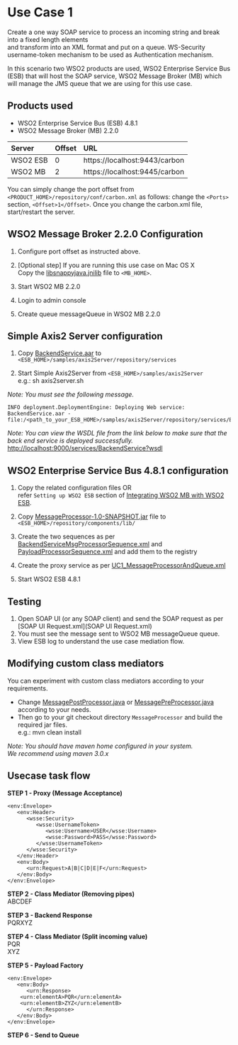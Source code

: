 Use Case 1
==========

Create a one way SOAP service to process an incoming string and break into a fixed length elements  
and transform into an XML format and put on a queue. WS-Security username-token mechanism to be used
as Authentication mechanism.

In this scenario two WSO2 products are used, WSO2 Enterprise Service Bus (ESB) that will host the SOAP service, WSO2 Message Broker (MB) which will manage the JMS queue that we are using for this use case.

Products used
-------------
* WSO2 Enterprise Service Bus (ESB) 4.8.1   
* WSO2 Message Broker (MB) 2.2.0  

| Server | Offset | URL |
|:-------|:-------|:-------|
| WSO2 ESB | 0 | https://localhost:9443/carbon |
| WSO2 MB | 2 | https://localhost:9445/carbon |

You can simply change the port offset from ```<PRODUCT_HOME>/repository/conf/carbon.xml``` as follows: change the ```<Ports>``` section, ```<Offset>1</Offset>```. Once you change the carbon.xml file, start/restart the server.

WSO2 Message Broker 2.2.0 Configuration
---------------------------------------

1. Configure port offset as instructed above.

2. [Optional step]
If you are running this use case on Mac OS X  
Copy the [libsnappyjava.jnilib](snappy-1.1.1-Mac-x86_64/libsnappyjava.jnilib) file to ```<MB_HOME>```.

3. Start WSO2 MB 2.2.0

4. Login to admin console

5. Create queue messageQueue in WSO2 MB 2.2.0

Simple Axis2 Server configuration
---------------------------------

1. Copy [BackendService.aar](Axis2Service/BackendService.aar) to ```<ESB_HOME>/samples/axis2Server/repository/services```   

2. Start Simple Axis2Server from ```<ESB_HOME>/samples/axis2Server```  
e.g.: sh axis2server.sh

*Note: You must see the following message.*  
```
INFO deployment.DeploymentEngine: Deploying Web service: BackendService.aar - file:/<path_to_your_ESB_HOME>/samples/axis2Server/repository/services/BackendService.aar
```

*Note: You can view the WSDL file from the link below to make sure that the back end service is deployed successfully.*
[http://localhost:9000/services/BackendService?wsdl](http://localhost:9000/services/BackendService?wsdl)

WSO2 Enterprise Service Bus 4.8.1 configuration
-----------------------------------------------

1. Copy the related configuration files OR  
refer ```Setting up WSO2 ESB``` section of [Integrating WSO2 MB with WSO2 ESB](https://docs.wso2.com/display/MB220/Integrating+WSO2+ESB).

2. Copy [MessageProcessor-1.0-SNAPSHOT.jar](MessageProcessor/target/MessageProcessor-1.0-SNAPSHOT.jar) file to ```<ESB_HOME>/repository/components/lib/``` 

2. Create the two sequences as per [BackendServiceMsgProcessorSequence.xml](ESB481/repository/registry-sequences/BackendServiceMsgProcessorSequence.xml) and [PayloadProcessorSequence.xml](ESB481/repository/registry-sequences/PayloadProcessorSequence.xml) and add them to the registry  

3. Create the proxy service as per [UC1_MessageProcessorAndQueue.xml](ESB481/repository/deployment/server/synapse-configs/default/proxy-services/OrganizationalInfoAPI.xml)

4. Start WSO2 ESB 4.8.1

Testing 
-------

1. Open SOAP UI (or any SOAP client) and send the SOAP request as per [SOAP UI Request.xml](SOAP UI Request.xml)
2. You must see the message sent to WSO2 MB messageQueue queue.
3. View ESB log to understand the use case mediation flow.

Modifying custom class mediators
--------------------------------

You can experiment with custom class mediators according to your requirements.    
* Change [MessagePostProcessor.java](MessageProcessor/src/main/java/org/wso2/sample/mediator/MessagePostProcessor.java) or [MessagePreProcessor.java](MessageProcessor/src/main/java/org/wso2/sample/mediator/MessagePreProcessor.java) according to your needs.
* Then go to your git checkout directory ```MessageProcessor``` and build the required jar files.  
e.g.: mvn clean install

*Note: You should have maven home configured in your system.*  
*We recommend using maven 3.0.x*

Usecase task flow
-----------------

**STEP 1 - Proxy (Message Acceptance)**
```
<env:Envelope>
   <env:Header>
      <wsse:Security>
         <wsse:UsernameToken>
            <wsse:Username>USER</wsse:Username>
            <wsse:Password>PASS</wsse:Password>
         </wsse:UsernameToken>
      </wsse:Security>
   </env:Header>
   <env:Body>
      <urn:Request>A|B|C|D|E|F</urn:Request>
   </env:Body>
</env:Envelope>
```

**STEP 2 - Class Mediator (Removing pipes)**  
ABCDEF

**STEP 3 - Backend Response**  
PQRXYZ

**STEP 4 - Class Mediator (Split incoming value)**  
PQR  
XYZ  

**STEP 5 - Payload Factory**  
```
<env:Envelope>
   <env:Body>
      <urn:Response>
	<urn:elementA>PQR</urn:elementA>
	<urn:elementB>ZYZ</urn:elementB>
      </urn:Response>
   </env:Body>
</env:Envelope>
```

**STEP 6 - Send to Queue**
